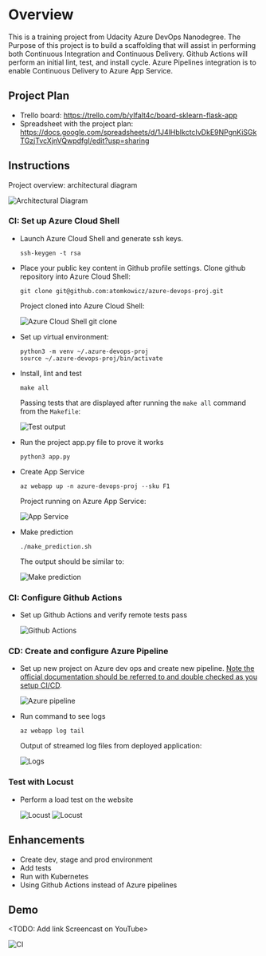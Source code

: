 # Overview
This is a training project from Udacity Azure DevOps Nanodegree.
The Purpose of this project is to build a scaffolding that will assist in performing both Continuous Integration and Continuous Delivery. 
Github Actions will perform an initial lint, test, and install cycle. 
Azure Pipelines integration is to enable Continuous Delivery to Azure App Service.

## Project Plan

* Trello board: https://trello.com/b/yIfaIt4c/board-sklearn-flask-app
* Spreadsheet with the project plan: https://docs.google.com/spreadsheets/d/1J4lHbIkctcIvDkE9NPgnKiSGkTGzjTvcXjnVQwpdfgI/edit?usp=sharing

## Instructions

Project overview: architectural diagram 

![Architectural Diagram](screenshots/schema.jpg?raw=true "Diagram")

### CI: Set up Azure Cloud Shell

* Launch Azure Cloud Shell and generate ssh keys. 

    ```
    ssh-keygen -t rsa
    ```
* Place your public key content in Github profile settings. Clone github repository into Azure Cloud Shell:

    ```
    git clone git@github.com:atomkowicz/azure-devops-proj.git
    ```

    Project cloned into Azure Cloud Shell:

    ![Azure Cloud Shell git clone](screenshots/1.azure-cloud-shell-clone.jpg?raw=true "Clone repo to Azure Cloud Shell")

* Set up virtual environment:

    ```
    python3 -m venv ~/.azure-devops-proj
    source ~/.azure-devops-proj/bin/activate
    ```

* Install, lint and test

    ```
    make all
    ```

    Passing tests that are displayed after running the `make all` command from the `Makefile`:

    ![Test output](screenshots/test-passed.jpg?raw=true "Tests passed")

* Run the project app.py file to prove it works

    ```
    python3 app.py
    ```

* Create App Service

    ```
    az webapp up -n azure-devops-proj --sku F1
    ```

    Project running on Azure App Service:


    ![App Service](screenshots/appservice-running.jpg?raw=true "Azure App Service")

* Make prediction

    ```
    ./make_prediction.sh
    ```
    The output should be similar to:

    ![Make prediction](screenshots/make-prediction.jpg?raw=true "Make predictions output")

### CI: Configure Github Actions

* Set up Github Actions and verify remote tests pass

    ![Github Actions](screenshots/github-actions.jpg?raw=true "Github Actions")


### CD: Create and configure Azure Pipeline

* Set up new project on Azure dev ops and create new pipeline. [Note the official documentation should be referred to and double checked as you setup CI/CD](https://docs.microsoft.com/en-us/azure/devops/pipelines/ecosystems/python-webapp?view=azure-devops).

    ![Azure pipeline](screenshots/pipelines.jpg?raw=true "Azure pipeline")

* Run command to see logs

    ```
    az webapp log tail
    ```

    Output of streamed log files from deployed application:

    ![Logs](screenshots/logs.jpg?raw=true "Logs")

### Test with Locust

* Perform a load test on the website

    ![Locust](screenshots/run-locust-1.jpg?raw=true "Locust")
    ![Locust](screenshots/run-locust.jpg?raw=true "Locust")

## Enhancements

* Create dev, stage and prod environment
* Add tests
* Run with Kubernetes
* Using Github Actions instead of Azure pipelines

## Demo 

<TODO: Add link Screencast on YouTube>

![CI](https://github.com/atomkowicz/azure-devops/workflows/CI/badge.svg)